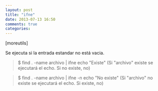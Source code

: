 ```yaml
---
layout: post
title: "ifne"
date: 2013-07-13 16:50
comments: true
categories: 
---
```

[moreutils]

Se ejecuta si la entrada estandar no está vacia.

>$ find . -name archivo | ifne echo "Existe" (Si "archivo" existe se ejecutará el echo. Si no existe, no)

>$ find . -name archivo | ifne -n echo "No existe" (Si "archivo" no existe se ejecutará el echo. Si existe, no)

